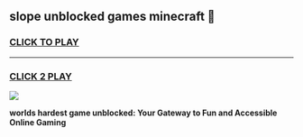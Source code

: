
## slope unblocked games minecraft 👋
<h3>
<a href="https://premium.freeplayer.one?title=slope_unblocked_games_minecraft&ref=13F">CLICK TO PLAY</a></h3>
<hr>

<h3>
<a href="https://premium.freeplayer.one?title=slope_unblocked_games_minecraft&ref=13F">CLICK 2 PLAY</a>
  
</h3>

<a href="https://premium.freeplayer.one?title=slope_unblocked_games_minecraft&ref=12F/"><img src="https://clearcache.store/games.png"></a>


**worlds hardest game unblocked: Your Gateway to Fun and Accessible Online Gaming**
